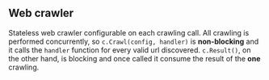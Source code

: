 ## Web crawler

Stateless web crawler configurable on each crawling call. All crawling is performed concurrently, so `c.Crawl(config, handler)` is **non-blocking** and it calls the `handler` function for every valid url discovered. `c.Result()`, on the other hand, is blocking and once called it consume the result of the **one** crawling.
